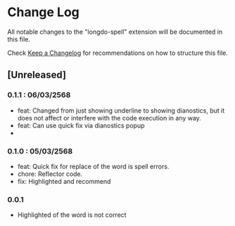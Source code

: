 # Change Log

All notable changes to the "longdo-spell" extension will be documented in this file.

Check [Keep a Changelog](http://keepachangelog.com/) for recommendations on how to structure this file.

## [Unreleased]

### 0.1.1 : 06/03/2568
 - feat: Changed from just showing underline to showing dianostics, but it does not affect or interfere with the code execution in any way.
 - feat: Can use quick fix via dianostics popup
 - 

### 0.1.0 : 05/03/2568
 - feat: Quick fix for replace of the word is spell errors.
 - chore: Reflector code.
 - fix: Highlighted and recommend
 
### 0.0.1
 - Highlighted of the word is not correct
